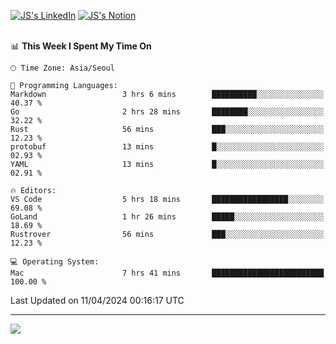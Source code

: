 
[![JS's LinkedIn](https://img.shields.io/badge/LinkedIn-blue?style=for-the-badge&logo=linkedin)](https://www.linkedin.com/in/jaeseung-lee-5a2a32139/) 
[![JS's Notion](https://img.shields.io/badge/Notion-black?style=for-the-badge&logo=notion)](https://bit.ly/ljswiki1) <br><br>
<!-- ![JS's GitHub stats](https://github-readme-stats-lemon-five.vercel.app/api?username=tkxkd0159&hide=contribs,prs,stars,issues&show_icons=true&theme=react&include_all_commits=true)   -->
<!-- ![Top Langs](https://github-readme-stats-lemon-five.vercel.app/api/top-langs/?username=tkxkd0159&layout=compact&hide=jupyter%20notebook,scss,html,css&langs_count=10)  -->


<!--START_SECTION:waka-->
📊 **This Week I Spent My Time On** 

```text
🕑︎ Time Zone: Asia/Seoul

💬 Programming Languages: 
Markdown                 3 hrs 6 mins        ██████████░░░░░░░░░░░░░░░   40.37 % 
Go                       2 hrs 28 mins       ████████░░░░░░░░░░░░░░░░░   32.22 % 
Rust                     56 mins             ███░░░░░░░░░░░░░░░░░░░░░░   12.23 % 
protobuf                 13 mins             █░░░░░░░░░░░░░░░░░░░░░░░░   02.93 % 
YAML                     13 mins             █░░░░░░░░░░░░░░░░░░░░░░░░   02.91 % 

🔥 Editors: 
VS Code                  5 hrs 18 mins       █████████████████░░░░░░░░   69.08 % 
GoLand                   1 hr 26 mins        █████░░░░░░░░░░░░░░░░░░░░   18.69 % 
Rustrover                56 mins             ███░░░░░░░░░░░░░░░░░░░░░░   12.23 % 

💻 Operating System: 
Mac                      7 hrs 41 mins       █████████████████████████   100.00 % 
```


 Last Updated on 11/04/2024 00:16:17 UTC
<!--END_SECTION:waka-->

---
<a href="https://github.com/tkxkd0159/books">
  <img align="center" src="https://github-readme-stats-lemon-five.vercel.app/api/pin/?username=tkxkd0159&repo=books&theme=react" />
</a>

<!---
- 🔭 I’m currently working on ...
- 🌱 I’m currently learning blockchain and distributed network
- 👯 I’m looking to collaborate on ...
- 🤔 I’m looking for help with ...
- 💬 Ask me about ...
- 📫 How to reach me: ...
- 😄 Pronouns: ...
- ⚡ Fun fact: ...
-->
